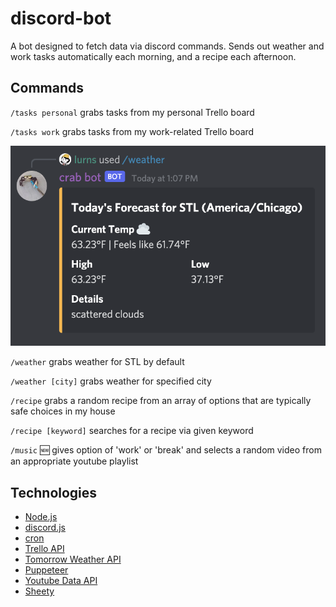 # discord-bot

A bot designed to fetch data via discord commands. Sends out weather and work tasks automatically each morning, and a recipe each afternoon.

## Commands

`/tasks personal` grabs tasks from my personal Trello board

`/tasks work` grabs tasks from my work-related Trello board

![](/src/weather.png 'Example of /weather command')

`/weather` grabs weather for STL by default

`/weather [city]` grabs weather for specified city

`/recipe` grabs a random recipe from an array of options that are typically safe choices in my house

`/recipe [keyword]` searches for a recipe via given keyword

`/music` 🆕 gives option of 'work' or 'break' and selects a random video from an appropriate 
youtube playlist

## Technologies

- [Node.js](https://nodejs.org/)
- [discord.js](https://discord.js.org/)
- [cron](https://npmjs.com/package/cron)
- [Trello API](https://developer.atlassian.com/cloud/trello/)
- [Tomorrow Weather API](https://www.tomorrow.io/)
- [Puppeteer](https://github.com/puppeteer/puppeteer)
- [Youtube Data API](https://developers.google.com/youtube/v3)
- [Sheety](https://sheety.co/)
